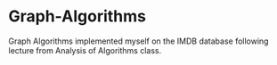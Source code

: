 # Graph-Algorithms
Graph Algorithms implemented myself on the IMDB database following lecture from Analysis of Algorithms class.

